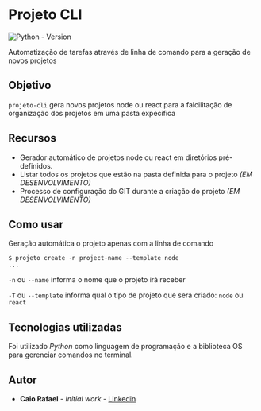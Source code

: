 # Projeto CLI

![Python - Version](https://img.shields.io/badge/python-3.8-green)

Automatização de tarefas através de linha de comando para a geração de novos projetos 

## Objetivo

`projeto-cli` gera novos projetos node ou react para a falcilitação de organização dos projetos em uma pasta expecifica

## Recursos

- Gerador automático de projetos node ou react em diretórios pré-definidos.
- Listar todos os projetos que estão na pasta definida para o projeto _(EM DESENVOLVIMENTO)_
- Processo de configuração do GIT durante a criação do projeto _(EM DESENVOLVIMENTO)_

## Como usar

Geração automática o projeto apenas com a linha de comando

```shell
$ projeto create -n project-name --template node
...
```

`-n` ou `--name` informa o nome que o projeto irá receber

`-T` ou `--template` informa qual o tipo de projeto que sera criado: `node` ou `react`

## Tecnologias utilizadas

Foi utilizado _Python_ como linguagem de programação e a biblioteca OS para gerenciar comandos no terminal.

## Autor

- **Caio Rafael** - _Initial work_ - [Linkedin](https://www.linkedin.com/in/caio-rafael-b7022b187/)
